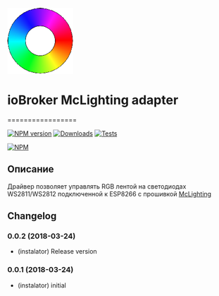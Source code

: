 ![Logo](admin/mclighting.png)
# ioBroker McLighting adapter
=================

[![NPM version](http://img.shields.io/npm/v/iobroker.mclighting.svg)](https://www.npmjs.com/package/iobroker.mclighting)
[![Downloads](https://img.shields.io/npm/dm/iobroker.mclighting.svg)](https://www.npmjs.com/package/iobroker.mclighting)
[![Tests](http://img.shields.io/travis/instalator/ioBroker.mclighting/master.svg)](https://travis-ci.org/instalator/ioBroker.mclighting)

[![NPM](https://nodei.co/npm/iobroker.mclighting.png?downloads=true)](https://nodei.co/npm/iobroker.mclighting/)

## Описание
Драйвер позволяет управлять RGB лентой на светодиодах WS2811/WS2812 подключенной к ESP8266 с прошивкой [McLighting](https://github.com/toblum/McLighting)

## Changelog

### 0.0.2 (2018-03-24)
* (instalator) Release version

### 0.0.1 (2018-03-24)
* (instalator) initial
